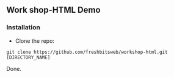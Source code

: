 ## Work shop-HTML Demo

### Installation

- Clone the repo:

```
git clone https://github.com/freshbitsweb/workshop-html.git [DIRECTORY_NAME]
```
Done.